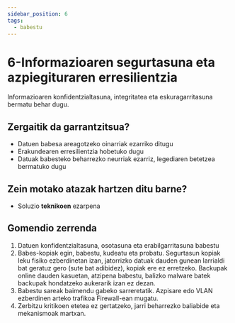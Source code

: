 ```yaml
---
sidebar_position: 6
tags:
  - babestu
---
```


# 6-Informazioaren segurtasuna eta azpiegituraren erresilientzia

Informazioaren konfidentzialtasuna, integritatea eta eskuragarritasuna bermatu behar dugu.

## Zergaitik da garrantzitsua?

- Datuen babesa areagotzeko oinarriak ezarriko ditugu
- Erakundearen erresilientzia hobetuko dugu
- Datuak babesteko beharrezko neurriak ezarriz, legediaren betetzea bermatuko dugu
## Zein motako atazak hartzen ditu barne?

- Soluzio **teknikoen** ezarpena

## Gomendio zerrenda

1. Datuen konfidentzialtasuna, osotasuna eta erabilgarritasuna babestu
2. Babes-kopiak egin, babestu, kudeatu eta probatu. Segurtasun kopiak leku fisiko ezberdinetan izan, jatorrizko datuak dauden gunean larrialdi bat geratuz gero (sute bat adibidez), kopiak ere ez erretzeko. Backupak online dauden kasuetan, atzipena babestu, balizko malware batek backupak hondatzeko aukerarik izan ez dezan.
3. Babestu sareak baimendu gabeko sarreretatik. Azpisare edo VLAN ezberdinen arteko trafikoa Firewall-ean mugatu.
4. Zerbitzu kritikoen etetea ez gertatzeko, jarri beharrezko baliabide eta mekanismoak martxan.